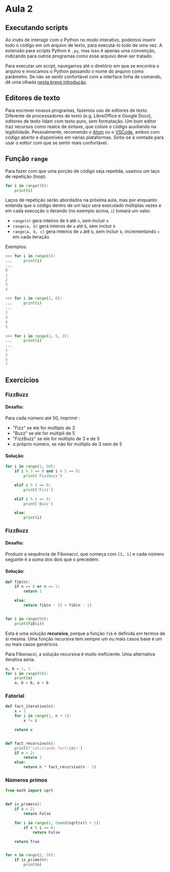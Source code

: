 # Aula 2

## Executando scripts
Ao invés de interagir com o Python no modo interativo, podemos inserir todo o código em um arquivo de texto, para executá-lo todo de uma vez. A extensão para scripts Python é `.py`, mas isso é apenas uma convenção, indicando para outros programas como esse arquivo deve ser tratado.

Para executar um script, navegamos até o diretório em que se encontra o arquivo e invocamos o Python passando o nome do arquivo como parâmetro. Se não se sentir confortável com a interface linha de comando, dê uma olhada [nesta breve introdução](cli.md).

## Editores de texto
Para escrever nossos programas, fazemos uso de editores de texto. Diferente de processadores de texto (e.g. LibreOffice e Google Docs), editores de texto lidam com texto puro, sem formatação. Um bom editor traz recursos como realce de sintaxe, que colore o código auxiliando na legibilidade. Pessoalmente, recomendo o [Atom](https://atom.io/) ou o [VSCode](https://code.visualstudio.com/), ambos com código aberto e disponíveis em várias plataformas. Sinta-se à vontade para usar o editor com que se sentir mais confortável.

## Função `range`
Para fazer com que uma porção de código seja repetida, usamos um laço de repetição (loop):

```python
for i in range(10):
    print(i)
```

Laços de repetição serão abordados na próxima aula, mas por enquanto entenda que o código dentro de um laço será executado múltiplas vezes e em cada execução o iterando (no exemplo acima, `i`) tomará um valor.

+ `range(n)` gera inteiros de `0` até `n`, sem incluir `n`
+ `range(a, b)` gera inteiros de `a` até `b`, sem incluir `b`
+ `range(a, b, c)` gera inteiros de `a` até `b`, sem incluir `b`, incrementando `c` em cada iteração

Exemplos:

```python
>>> for i in range(5):
...     print(i)
...
0
1
2
3
4
```

```python
>>> for i in range(2, 6):
...     print(i)
...
2
3
4
5
```

```python
>>> for i in range(1, 9, 2):
...     print(i)
...
1
3
5
7
```

## Exercícios

### FizzBuzz
#### Desafio:

Para cada número até 50, imprimir :
+ "Fizz" se ele for múltiplo de 3
+ "Buzz" se ele for múltipli de 5
+ "FizzBuzz" se ele for múltiplo de 3 e de 5
+ o próprio número, se não for múltiplo de 3 nem de 5

#### Solução:
```python
for i in range(1, 50):
    if i % 3 == 0 and i % 5 == 0:
        print('Fizzbuzz')

    elif i % 3 == 0:
        print('Fizz')

    elif i % 5 == 0:
        print('Buzz')

    else:
        print(i)
```

### FizzBuzz
#### Desafio:

Produzir a sequência de Fibonacci, que começa com `[1, 1]` e cada número seguinte é a soma dos dois que o precedem.

#### Solução:
```python
def fib(n):
    if n == 0 or n == 1:
        return 1

    else:
        return fib(n - 2) + fib(n - 1)


for i in range(50):
    print(fib(i))
```

Esta é uma solução **recursiva**, porque a função `fib` é definida em termos de si mesma. Uma função recursiva tem sempre um ou mais casos base e um ou mais casos genéricos.

Para Fibonacci, a solução recursiva é muito ineficiente. Uma alternativa iterativa seria:

```python
a, b = 1, 1
for i in range(50):
    print(a)
    a, b = b, a + b
```

### Fatorial

```python
def fact_iterativo(n):
    x = 1
    for i in range(1, n + 1):
        x *= i

    return x


def fact_recursivo(n):
    print(f'calculando fact({n})')
    if n < 2:
        return 1
    else:
        return n * fact_recursivo(n - 1)
```

### Números primos
```python
from math import sqrt


def is_prime(x):
    if x < 2:
        return False

    for i in range(2, round(sqrt(x)) + 1):
        if x % i == 0:
            return False

    return True


for n in range(2, 50):
    if is_prime(n):
        print(n)
```
